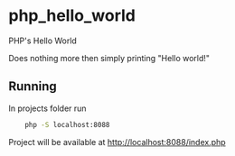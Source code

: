 # php_hello_world
PHP's Hello World

Does nothing more then simply printing "Hello world!"

## Running

In projects folder run

```bash
    php -S localhost:8088 
```

Project will be available at [http://localhost:8088/index.php](http://localhost:8088/index.php)